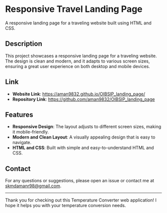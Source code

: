 # Responsive Travel Landing Page

A responsive landing page for a traveling website built using HTML and CSS.

## Description

This project showcases a responsive landing page for a traveling website. The design is clean and modern, and it adapts to various screen sizes, ensuring a great user experience on both desktop and mobile devices.
## Link
- **Website Link**: https://aman9832.github.io/OIBSIP_landing_page/
- **Repository Link**: https://github.com/aman9832/OIBSIP_landing_page

## Features

- **Responsive Design**: The layout adjusts to different screen sizes, making it mobile-friendly.
- **Modern and Clean Layout**: A visually appealing design that is easy to navigate.
- **HTML and CSS**: Built with simple and easy-to-understand HTML and CSS.

## Contact

For any questions or suggestions, please open an issue or contact me at skmdamanr98@gmail.com.

---

Thank you for checking out this Temperature Converter web application! I hope it helps you with your temperature conversion needs.
